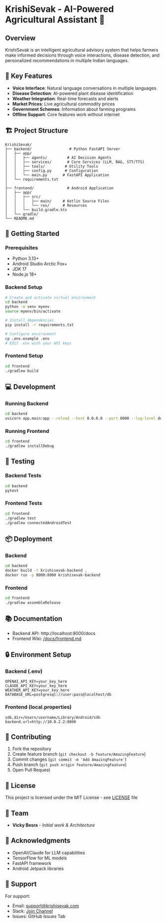 # KrishiSevak - AI-Powered Agricultural Assistant 🌾

## Overview

KrishiSevak is an intelligent agricultural advisory system that helps farmers make informed decisions through voice interactions, disease detection, and personalized recommendations in multiple Indian languages.

## 🌟 Key Features

- **Voice Interface**: Natural language conversations in multiple languages
- **Disease Detection**: AI-powered plant disease identification 
- **Weather Integration**: Real-time forecasts and alerts
- **Market Prices**: Live agricultural commodity prices
- **Government Schemes**: Information about farming programs
- **Offline Support**: Core features work without internet

## 🏗️ Project Structure

```
KrishiSevak/
├── backend/                 # Python FastAPI Server
│   ├── app/
│   │   ├── agents/         # AI Decision Agents
│   │   ├── services/       # Core Services (LLM, RAG, STT/TTS)
│   │   ├── tools/         # Utility Tools
│   │   ├── config.py      # Configuration
│   │   └── main.py       # FastAPI Application
│   └── requirements.txt
│
├── frontend/               # Android Application
│   ├── app/
│   │   ├── src/
│   │   │   ├── main/     # Kotlin Source Files
│   │   │   └── res/      # Resources
│   │   └── build.gradle.kts
│   └── gradle/
└── README.md
```

## 🚀 Getting Started

### Prerequisites

- Python 3.13+
- Android Studio Arctic Fox+
- JDK 17
- Node.js 18+

### Backend Setup

```bash
# Create and activate virtual environment
cd backend
python -m venv myenv
source myenv/bin/activate

# Install dependencies
pip install -r requirements.txt

# Configure environment
cp .env.example .env
# Edit .env with your API keys
```

### Frontend Setup

```bash
cd frontend
./gradlew build
```

## 💻 Development

### Running Backend

```bash
cd backend
uvicorn app.main:app --reload --host 0.0.0.0 --port 8000 --log-level debug
```

### Running Frontend

```bash
cd frontend
./gradlew installDebug
```

## 🧪 Testing

### Backend Tests

```bash
cd backend
pytest
```

### Frontend Tests

```bash
cd frontend
./gradlew test
./gradlew connectedAndroidTest
```

## 📦 Deployment

### Backend

```bash
cd backend
docker build -t krishisevak-backend .
docker run -p 8000:8000 krishisevak-backend
```

### Frontend

```bash
cd frontend
./gradlew assembleRelease
```

## 📚 Documentation

- Backend API: http://localhost:8000/docs
- Frontend Wiki: [/docs/frontend.md](/docs/frontend.md)

## 🔒 Environment Setup

### Backend (.env)
```plaintext
OPENAI_API_KEY=your_key_here
CLAUDE_API_KEY=your_key_here
WEATHER_API_KEY=your_key_here
DATABASE_URL=postgresql://user:pass@localhost/db
```

### Frontend (local.properties)
```plaintext
sdk.dir=/Users/username/Library/Android/sdk
backend.url=http://10.0.2.2:8000
```

## 🤝 Contributing

1. Fork the repository
2. Create feature branch (`git checkout -b feature/AmazingFeature`)
3. Commit changes (`git commit -m 'Add AmazingFeature'`)
4. Push branch (`git push origin feature/AmazingFeature`)
5. Open Pull Request

## 📄 License

This project is licensed under the MIT License - see [LICENSE](LICENSE) file

## 👥 Team

- **Vicky Besra** - _Initial work & Architecture_

## 🙏 Acknowledgments

- OpenAI/Claude for LLM capabilities
- TensorFlow for ML models
- FastAPI framework
- Android Jetpack libraries

## 📧 Support

For support:
- Email: support@krishisevak.com
- Slack: [Join Channel](https://krishisevak.slack.com)
- Issues: GitHub Issues Tab
